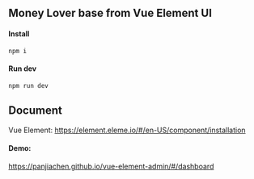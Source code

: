 ## Money Lover base from Vue Element UI
#### Install
`npm i`
#### Run dev
`npm run dev`
## Document
Vue Element: https://element.eleme.io/#/en-US/component/installation
#### Demo:
https://panjiachen.github.io/vue-element-admin/#/dashboard

